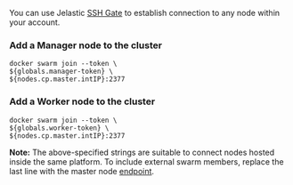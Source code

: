 You can use Jelastic [SSH Gate](https://docs.jelastic.com/ssh-gate) to establish connection to any node within your account.

### Add a Manager node to the cluster
```
docker swarm join --token \
${globals.manager-token} \
${nodes.cp.master.intIP}:2377
```

### Add a Worker node to the cluster
```
docker swarm join --token \
${globals.worker-token} \
${nodes.cp.master.intIP}:2377
```

**Note:** The above-specified strings are suitable to connect nodes hosted inside the same platform. To include external swarm members, replace the last line with the master node [endpoint](https://docs.jelastic.com/endpoints).
